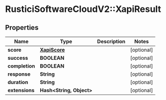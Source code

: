 # RusticiSoftwareCloudV2::XapiResult

## Properties
Name | Type | Description | Notes
------------ | ------------- | ------------- | -------------
**score** | [**XapiScore**](XapiScore.md) |  | [optional] 
**success** | **BOOLEAN** |  | [optional] 
**completion** | **BOOLEAN** |  | [optional] 
**response** | **String** |  | [optional] 
**duration** | **String** |  | [optional] 
**extensions** | **Hash&lt;String, Object&gt;** |  | [optional] 


